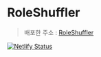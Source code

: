 # RoleShuffler
> 배포한 주소 : 
> [RoleShuffler](https://gregarious-crisp-1f1109.netlify.app/)

[![Netlify Status](https://api.netlify.com/api/v1/badges/9f2f756f-e1fc-48d9-9c07-b7d7433d8aaa/deploy-status)](https://app.netlify.com/sites/gregarious-crisp-1f1109/overview)
